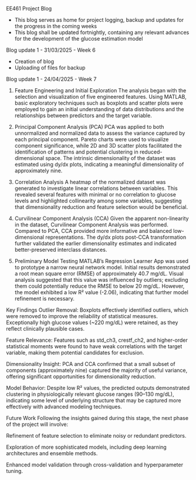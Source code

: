EE461 Project Blog 

- This blog serves as home for project logging, backup and updates for the progress in the coming weeks
- This blog shall be updated fortnightly, containing any relevant advances for the development of the glucose estimation model

Blog update 1 - 31/03/2025 - Week 6
- Creation of blog
- Uploading of files for backup

Blog update 1 - 24/04/2025 - Week 7

1. Feature Engineering and Initial Exploration
The analysis began with the selection and visualization of five engineered features. Using MATLAB, basic exploratory techniques such as boxplots and scatter plots were employed to gain an initial understanding of data distributions and the relationships between predictors and the target variable.

2. Principal Component Analysis (PCA)
PCA was applied to both unnormalized and normalized data to assess the variance captured by each principal component. Pareto charts were used to visualize component significance, while 2D and 3D scatter plots facilitated the identification of patterns and potential clustering in reduced-dimensional space. The intrinsic dimensionality of the dataset was estimated using dy/dx plots, indicating a meaningful dimensionality of approximately nine.

3. Correlation Analysis
A heatmap of the normalized dataset was generated to investigate linear correlations between variables. This revealed several features with minimal or no correlation to glucose levels and highlighted collinearity among some variables, suggesting that dimensionality reduction and feature selection would be beneficial.

4. Curvilinear Component Analysis (CCA)
Given the apparent non-linearity in the dataset, Curvilinear Component Analysis was performed. Compared to PCA, CCA provided more informative and balanced low-dimensional representations. The dy/dx plots post-CCA transformation further validated the earlier dimensionality estimates and indicated better-preserved interclass distances.

5. Preliminary Model Testing
MATLAB’s Regression Learner App was used to prototype a narrow neural network model. Initial results demonstrated a root mean square error (RMSE) of approximately 40.7 mg/dL. Visual analysis suggested that this value was influenced by outliers; excluding them could potentially reduce the RMSE to below 20 mg/dL. However, the model exhibited a low R² value (-2.06), indicating that further model refinement is necessary.

Key Findings
Outlier Removal: Boxplots effectively identified outliers, which were removed to improve the reliability of statistical measures. Exceptionally high glucose values (~220 mg/dL) were retained, as they reflect clinically plausible cases.

Feature Relevance: Features such as std_ch3, crestf_ch2, and higher-order statistical moments were found to have weak correlations with the target variable, making them potential candidates for exclusion.

Dimensionality Insight: PCA and CCA confirmed that a small subset of components (approximately nine) captured the majority of useful variance, offering significant opportunities for dimensionality reduction.

Model Behavior: Despite low R² values, the predicted outputs demonstrated clustering in physiologically relevant glucose ranges (90–130 mg/dL), indicating some level of underlying structure that may be captured more effectively with advanced modeling techniques.

Future Work
Following the insights gained during this stage, the next phase of the project will involve:

Refinement of feature selection to eliminate noisy or redundant predictors.

Exploration of more sophisticated models, including deep learning architectures and ensemble methods.

Enhanced model validation through cross-validation and hyperparameter tuning.
